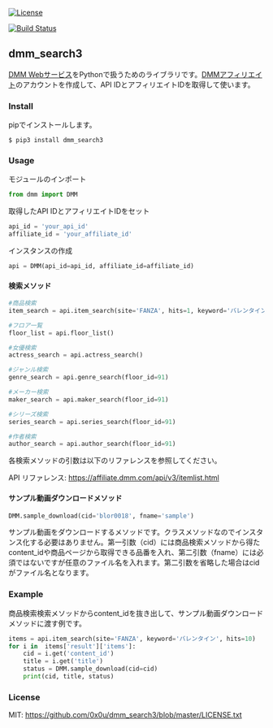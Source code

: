 [![License](http://img.shields.io/badge/license-mit-blue.svg?style=flat)](https://github.com/0x0u/dmm/blob/master/LICENSE.txt)

[![Build Status](https://travis-ci.org/0x0u/dmm_search3.svg?branch=master)](https://travis-ci.org/0x0u/dmm_search3)

## dmm_search3
[DMM Webサービス](https://affiliate.dmm.com/api/)をPythonで扱うためのライブラリです。[DMMアフィリエイト](https://affiliate.dmm.com/api/regist_guide)のアカウントを作成して、API IDとアフィリエイトIDを取得して使います。

### Install
pipでインストールします。
```
$ pip3 install dmm_search3
```

### Usage
モジュールのインポート
```Python
from dmm import DMM
```

取得したAPI IDとアフィリエイトIDをセット
```Python
api_id = 'your_api_id'
affiliate_id = 'your_affiliate_id'
```

インスタンスの作成
```Python
api = DMM(api_id=api_id, affiliate_id=affiliate_id)
```

#### 検索メソッド
```Python
#商品検索
item_search = api.item_search(site='FANZA', hits=1, keyword='バレンタイン')

#フロア一覧
floor_list = api.floor_list()

#女優検索
actress_search = api.actress_search()

#ジャンル検索
genre_search = api.genre_search(floor_id=91)

#メーカー検索
maker_search = api.maker_search(floor_id=91)

#シリーズ検索
series_search = api.series_search(floor_id=91)

#作者検索
author_search = api.author_search(floor_id=91)
```

各検索メソッドの引数は以下のリファレンスを参照してください。

API リファレンス: https://affiliate.dmm.com/api/v3/itemlist.html

#### サンプル動画ダウンロードメソッド
```Python
DMM.sample_download(cid='blor0018', fname='sample')
```
サンプル動画をダウンロードするメソッドです。クラスメソッドなのでインスタンス化する必要はありません。第一引数（cid）には商品検索メソッドから得たcontent_idや商品ページから取得できる品番を入れ、第二引数（fname）には必須ではないですが任意のファイル名を入れます。第二引数を省略した場合はcidがファイル名となります。

### Example
商品検索検索メソッドからcontent_idを抜き出して、サンプル動画ダウンロードメソッドに渡す例です。
```Python
items = api.item_search(site='FANZA', keyword='バレンタイン', hits=10)
for i in  items['result']['items']:
    cid = i.get('content_id')
    title = i.get('title')
    status = DMM.sample_download(cid=cid)
    print(cid, title, status)
```

### License
MIT: https://github.com/0x0u/dmm_search3/blob/master/LICENSE.txt

